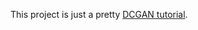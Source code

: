 This project is just a pretty [DCGAN tutorial](https://pytorch.org/tutorials/beginner/dcgan_faces_tutorial.html).

